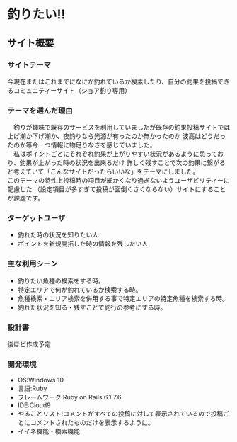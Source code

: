 # 釣りたい!!

## サイト概要
### サイトテーマ
今現在またはこれまでになにが釣れているか検索したり、自分の釣果を投稿できるコミュニティーサイト（ショア釣り専用）

### テーマを選んだ理由
　釣りが趣味で既存のサービスを利用していましたが既存の釣果投稿サイトでは上げ潮か下げ潮か、夜釣りなら光源が有ったのか無かったのか
波高はどうだったのか等今一つ情報に物足りなさを感じていました。<br>
　私はポイントごとにそれぞれ釣果が上がりやすい状況があるように思っており、釣果が上がった時の状況を出来るだけ
詳しく残すことで次の釣果に繋がると考えていて「こんなサイトだったらいいな」をテーマにしました。<br>
このテーマの特性上投稿時の項目が細かくなり過ぎないようユーザビリティーに配慮した
（設定項目が多すぎて投稿が面倒くさくならない）サイトにすることが課題です。

### ターゲットユーザ
- 釣れた時の状況を知りたい人<br>
- ポイントを新規開拓した時の情報を残したい人

### 主な利用シーン
- 釣りたい魚種の検索をする時。<br>
- 特定エリアで何が釣れているか検索する時。<br>
- 魚種検索・エリア検索を併用する事で特定エリアの特定魚種を検索する時。<br>
- 釣れた状況を知る・残すことで釣行の参考にする時。<br>

### 設計書
後ほど作成予定

### 開発環境
- OS:Windows 10
- 言語:Ruby
- フレームワーク:Ruby on Rails 6.1.7.6
- IDE:Cloud9
- やることリスト:コメントがすべての投稿に対して表示されているので投稿ごとにコメントされたものだけを表示するように。
- イイネ機能・検索機能